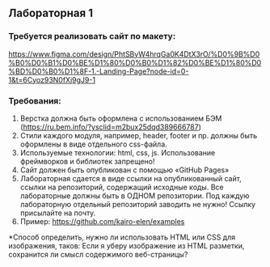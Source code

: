 ## Лабораторная 1

### Требуется реализовать сайт по макету:

https://www.figma.com/design/PhtSByW4hrqGa0K4DtX3rO/%D0%9B%D0%B0%D0%B1%D0%BE%D1%80%D0%B0%D1%82%D0%BE%D1%80%D0%BD%D0%B0%D1%8F-1.-Landing-Page?node-id=0-1&t=6Cyoz93N0fXj9gJ9-1

### Требования:

1. Верстка должна быть оформлена с использованием БЭМ (https://ru.bem.info/?ysclid=m2bux25dqd389666787)
2. Стили каждого модуля, например, header, footer и пр. должны быть оформлены в виде отдельного css-файла.
3. Используемые технологии: html, css, js. Использование фреймворков и библиотек запрещено!
4. Сайт должен быть опубликован с помощью «GitHub Pages»
5. Лабораторная сдается в виде ссылки на опубликованный сайт, ссылки на репозиторий, содержащий исходные коды. Все лабораторные должны быть в ОДНОМ репозитории. Под каждую лабораторную отдельный репозиторий заводить не нужно! Ссылку присылайте на почту.
6. Пример: https://github.com/kairo-elen/examples

\*Способ определить, нужно ли использовать HTML или CSS для изображения, таков: Если я уберу изображение из HTML разметки, сохранится ли смысл содержимого веб-страницы?
